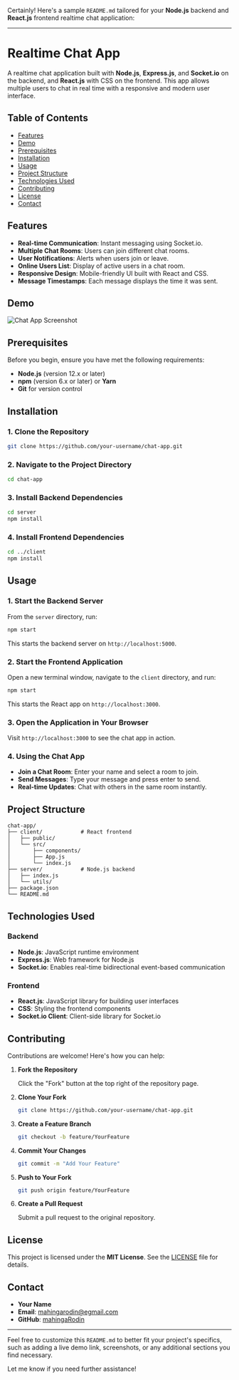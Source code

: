 Certainly! Here's a sample `README.md` tailored for your **Node.js** backend and **React.js** frontend realtime chat application:

---

# Realtime Chat App

A realtime chat application built with **Node.js**, **Express.js**, and **Socket.io** on the backend, and **React.js** with CSS on the frontend. This app allows multiple users to chat in real time with a responsive and modern user interface.

## Table of Contents

- [Features](#features)
- [Demo](#demo)
- [Prerequisites](#prerequisites)
- [Installation](#installation)
- [Usage](#usage)
- [Project Structure](#project-structure)
- [Technologies Used](#technologies-used)
- [Contributing](#contributing)
- [License](#license)
- [Contact](#contact)

## Features

- **Real-time Communication**: Instant messaging using Socket.io.
- **Multiple Chat Rooms**: Users can join different chat rooms.
- **User Notifications**: Alerts when users join or leave.
- **Online Users List**: Display of active users in a chat room.
- **Responsive Design**: Mobile-friendly UI built with React and CSS.
- **Message Timestamps**: Each message displays the time it was sent.

## Demo

<!-- Add a link to your live app or include screenshots -->

![Chat App Screenshot](screenshot.png)

## Prerequisites

Before you begin, ensure you have met the following requirements:

- **Node.js** (version 12.x or later)
- **npm** (version 6.x or later) or **Yarn**
- **Git** for version control

## Installation

### 1. **Clone the Repository**

```bash
git clone https://github.com/your-username/chat-app.git
```

### 2. **Navigate to the Project Directory**

```bash
cd chat-app
```

### 3. **Install Backend Dependencies**

```bash
cd server
npm install
```

### 4. **Install Frontend Dependencies**

```bash
cd ../client
npm install
```

## Usage

### 1. **Start the Backend Server**

From the `server` directory, run:

```bash
npm start
```

This starts the backend server on `http://localhost:5000`.

### 2. **Start the Frontend Application**

Open a new terminal window, navigate to the `client` directory, and run:

```bash
npm start
```

This starts the React app on `http://localhost:3000`.

### 3. **Open the Application in Your Browser**

Visit `http://localhost:3000` to see the chat app in action.

### 4. **Using the Chat App**

- **Join a Chat Room**: Enter your name and select a room to join.
- **Send Messages**: Type your message and press enter to send.
- **Real-time Updates**: Chat with others in the same room instantly.

## Project Structure

```
chat-app/
├── client/            # React frontend
│   ├── public/
│   └── src/
│       ├── components/
│       ├── App.js
│       └── index.js
├── server/            # Node.js backend
│   ├── index.js
│   └── utils/
├── package.json
└── README.md
```

## Technologies Used

### **Backend**

- **Node.js**: JavaScript runtime environment
- **Express.js**: Web framework for Node.js
- **Socket.io**: Enables real-time bidirectional event-based communication

### **Frontend**

- **React.js**: JavaScript library for building user interfaces
- **CSS**: Styling the frontend components
- **Socket.io Client**: Client-side library for Socket.io

## Contributing

Contributions are welcome! Here's how you can help:

1. **Fork the Repository**

   Click the "Fork" button at the top right of the repository page.

2. **Clone Your Fork**

   ```bash
   git clone https://github.com/your-username/chat-app.git
   ```

3. **Create a Feature Branch**

   ```bash
   git checkout -b feature/YourFeature
   ```

4. **Commit Your Changes**

   ```bash
   git commit -m "Add Your Feature"
   ```

5. **Push to Your Fork**

   ```bash
   git push origin feature/YourFeature
   ```

6. **Create a Pull Request**

   Submit a pull request to the original repository.

## License

This project is licensed under the **MIT License**. See the [LICENSE](LICENSE) file for details.

## Contact

- **Your Name**
- **Email**: [mahingarodin@egmail.com](mailto:mahingarodin@gmail.com)
- **GitHub**: [mahingaRodin](https://github.com/mahingaRodin)

---

Feel free to customize this `README.md` to better fit your project's specifics, such as adding a live demo link, screenshots, or any additional sections you find necessary.

Let me know if you need further assistance!
